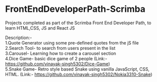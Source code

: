 # FrontEndDeveloperPath-Scrimba
Projects completed as part of the Scrimba Front End Developer Path, to learn HTML,CSS, JS and React JS

Description:-<br>
1.Quote Generator using some pre-defined quotes from the jS file<br>
2.Search Tool- to search from users present in the list<br>
3.Carousel- Learning how to create a carousel section<br>
4.Dice Game- basic dice game of 2 people (Link:- https://github.com/vinayak-singh5302/Dice-Game) <br>
5.Snake Game- Retro style based Snake using vanilla JavaScript, CSS, HTML. (Link:- https://github.com/vinayak-singh5302/Nokia3310-Snake)<br>
